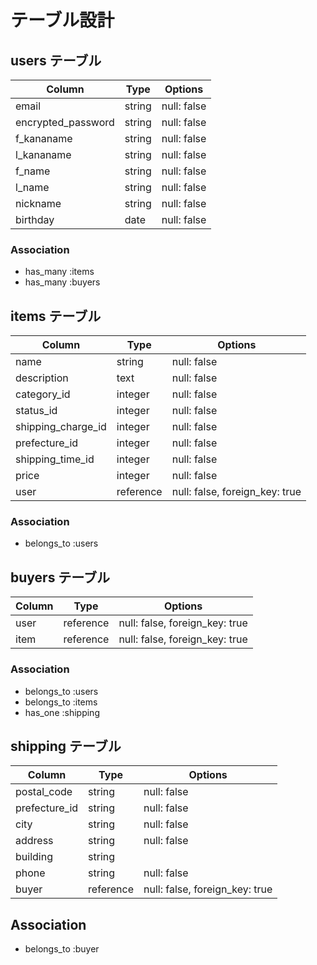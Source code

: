 # テーブル設計

## users テーブル

| Column               | Type    | Options     |
| -------------------- | ------- | ----------- |
| email                |  string | null: false |
| encrypted_password   |  string | null: false |
| f_kananame           |  string | null: false |
| l_kananame           |  string | null: false |
| f_name               |  string | null: false |
| l_name               |  string | null: false |
| nickname             |  string | null: false |
| birthday             |    date | null: false |

### Association

- has_many :items
- has_many :buyers

## items テーブル

| Column             | Type      | Options                        |
| -----------------  | --------- | ------------------------------ |
| name               |    string |                    null: false |
| description        |      text |                    null: false |
| category_id        |   integer |                    null: false |
| status_id          |   integer |                    null: false |
| shipping_charge_id |   integer |                    null: false |
| prefecture_id      |   integer |                    null: false |
| shipping_time_id   |   integer |                    null: false |
| price              |   integer |                    null: false |
| user               | reference | null: false, foreign_key: true |

### Association

- belongs_to :users

## buyers テーブル

| Column     | Type      | Options                        |
| ---------- | --------- | ------------------------------ |
| user       | reference | null: false, foreign_key: true |
| item       | reference | null: false, foreign_key: true |

### Association

- belongs_to :users
- belongs_to :items
- has_one :shipping

## shipping テーブル

| Column        | Type      | Options                        |
| ------------- | --------- | ------------------------------ |
| postal_code   |    string |                    null: false |
| prefecture_id |    string |                    null: false |
| city          |    string |                    null: false |
| address       |    string |                    null: false |
| building      |    string |                                |
| phone         |    string |                    null: false |
| buyer         | reference | null: false, foreign_key: true |
## Association

- belongs_to :buyer